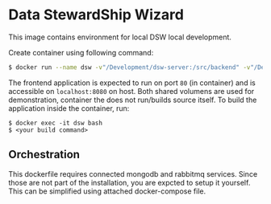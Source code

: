 # Data StewardShip Wizard

This image contains environment for local DSW local development.

Create container using following command:

```bash
$ docker run --name dsw -v"/Development/dsw-server:/src/backend" -v"/Development/dsw-client:/src/frontend" -p8080:80 -it josefdolezal/dsw-local
```

The frontend application is expected to run on port `80` (in container) and is accessible on `localhost:8080` on host.
Both shared volumens are used for demonstration, container the does not run/builds source itself.
To build the application inside the container, run:

```
$ docker exec -it dsw bash
$ <your build command>
```

## Orchestration

This dockerfile requires connected mongodb and rabbitmq services.
Since those are not part of the installation, you are expcted to setup it yourself.
This can be simplified using attached docker-compose file.
